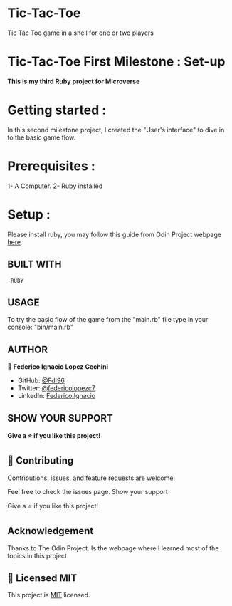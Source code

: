 # Tic-Tac-Toe

Tic Tac Toe game in a shell for one or two players

# Tic-Tac-Toe First Milestone : Set-up

**This is my third Ruby project for Microverse**

# Getting started :

In this second milestone project, I created the "User's interface" to dive in to the basic game flow.

# Prerequisites :

1- A Computer.
2- Ruby installed

# Setup :

Please install ruby, you may follow this guide from Odin Project webpage [here](https://www.theodinproject.com/courses/ruby-programming/lessons/installing-ruby-ruby-programming).

## BUILT WITH

    -RUBY

## USAGE

To try the basic flow of the game from the "main.rb" file type in your console: "bin/main.rb"

## AUTHOR

👤 **Federico Ignacio Lopez Cechini**

- GitHub: [@FdI96](https://github.com/FdI96)
- Twitter: [@federicolopezc7 ](https://twitter.com/federicolopezc7)
- LinkedIn: [Federico Ignacio](https://www.linkedin.com/in/federico-ignacio-3285411a4/)

## SHOW YOUR SUPPORT

**Give a ⭐️ if you like this project!**

## 🤝 Contributing

Contributions, issues, and feature requests are welcome!

Feel free to check the issues page. Show your support

Give a ⭐️ if you like this project!

## Acknowledgement

Thanks to The Odin Project. Is the webpage where I learned most of the topics in this project.

## 📝 Licensed MIT

This project is [MIT](https://github.com/FdI96/Project-2-Enumerable-Methods/blob/Features/LICENSE) licensed.
